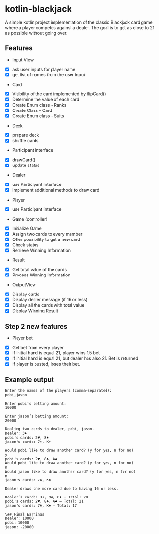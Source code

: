 # kotlin-blackjack

A simple kotlin project implementation of the classic Blackjack card game where a player competes against a dealer. 
The goal is to get as close to 21 as possible without going over.

## Features 
- Input View 
- [x] ask user inputs for player name
- [x] get list of names from the user input

- Card 
- [x] Visibility of the card implemented by flipCard() 
- [x] Determine the value of each card
- [x] Create Enum class - Ranks
- [x] Create Class - Card
- [x] Create Enum class - Suits

- Deck
- [x] prepare deck
- [x] shuffle cards

- Participant interface 
- [x] drawCard()
- [x] update status

- Dealer
- [x] use Participant interface
- [x] implement additional methods to draw card

- Player
- [x] use Participant interface

- Game (controller)
- [x] Initialize Game
- [x] Assign two cards to every member
- [x] Offer possibility to get a new card
- [x] Check status
- [x] Retrieve Winning Information

- Result 
- [x] Get total value of the cards
- [x] Process Winning Information

- OutputView
- [x] Display cards
- [x] Display dealer message (if 16 or less)
- [x] Display all the cards with total value
- [x] Display Winning Result

## Step 2 new features

- Player bet
- [x] Get bet from every player
- [x] If initial hand is equal 21, player wins 1.5 bet
- [x] If initial hand is equal 21, but dealer has also 21. Bet is returned
- [x] If player is busted, loses their bet.

## Example output
```
Enter the names of the players (comma-separated):
pobi,jason

Enter pobi’s betting amount:
10000

Enter jason’s betting amount:
20000

Dealing two cards to dealer, pobi, jason.
Dealer: 3♦  
pobi's cards: 2♥, 8♠  
jason's cards: 7♣, K♠

Would pobi like to draw another card? (y for yes, n for no)  
y  
pobi's cards: 2♥, 8♠, A♣  
Would pobi like to draw another card? (y for yes, n for no)  
n  
Would jason like to draw another card? (y for yes, n for no)  
n  
jason's cards: 7♣, K♠

Dealer draws one more card due to having 16 or less.

Dealer’s cards: 3♦, 9♣, 8♦ – Total: 20  
pobi's cards: 2♥, 8♠, A♣ – Total: 21  
jason's cards: 7♣, K♠ – Total: 17

\## Final Earnings
Dealer: 10000  
pobi: 10000  
jason: -20000
```
